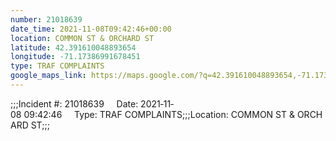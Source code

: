 ```yaml
---
number: 21018639
date_time: 2021-11-08T09:42:46+00:00
location: COMMON ST & ORCHARD ST
latitude: 42.391610048893654
longitude: -71.17386991678451
type: TRAF COMPLAINTS
google_maps_link: https://maps.google.com/?q=42.391610048893654,-71.17386991678451
---
```


;;;Incident #: 21018639     Date: 2021‐11‐08 09:42:46     Type: TRAF COMPLAINTS;;;Location: COMMON ST & ORCHARD ST;;;
